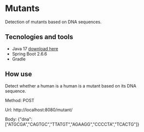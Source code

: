# Mutants
Detection of mutants based on DNA sequences.

## Tecnologies and tools
* Java 17 [download here](https://www.oracle.com/java/technologies/downloads/#jdk17-windows)
* Spring Boot 2.6.6
* Gradle

## How use
Detect whether a human is a human is a mutant based on its DNA sequence.

Method: POST

Url: http://localhost:8080/mutant/

Body: {"dna":["ATGCGA","CAGTGC","TTATGT","AGAAGG","CCCCTA","TCACTG"]}
